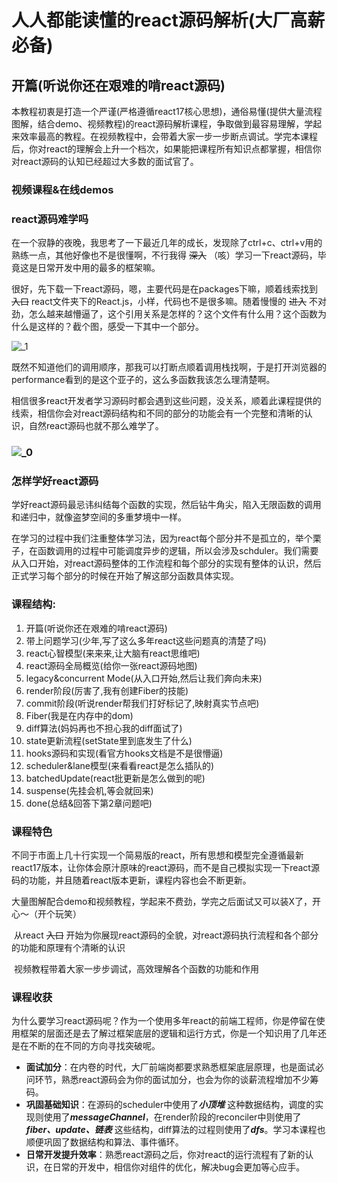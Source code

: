 # 人人都能读懂的react源码解析(大厂高薪必备)

## 开篇(听说你还在艰难的啃react源码)

​	本教程初衷是打造一个严谨(严格遵循react17核心思想)，通俗易懂(提供大量流程图解，结合demo、视频教程)的react源码解析课程，争取做到最容易理解，学起来效率最高的教程。在视频教程中，会带着大家一步一步断点调试。学完本课程后，你对react的理解会上升一个档次，如果能把课程所有知识点都掌握，相信你对react源码的认知已经超过大多数的面试官了。

### 视频课程&在线demos

### react源码难学吗

​	在一个寂静的夜晚，我思考了一下最近几年的成长，发现除了ctrl+c、ctrl+v用的熟练一点，其他好像也不是很懂啊，不行我得 ~~深入~~ （咳）学习一下react源码，毕竟这是日常开发中用的最多的框架嘛。

​	很好，先下载一下react源码，嗯，主要代码是在packages下嘛，顺着线索找到 ~~入口~~ react文件夹下的React.js，小样，代码也不是很多嘛。随着慢慢的 ~~进入~~ 不对劲，怎么越来越懵逼了，这个引用关系是怎样的？这个文件有什么用？这个函数为什么是这样的？截个图，感受一下其中一个部分。

![_1](/Users/allenchen/Desktop/文章/人人能读懂的react源码解析(大厂高薪必备)/_1.png)

​	既然不知道他们的调用顺序，那我可以打断点顺着调用栈找啊，于是打开浏览器的performance看到的是这个亚子的，这么多函数我该怎么理清楚啊。

​	相信很多react开发者学习源码时都会遇到这些问题，没关系，顺着此课程提供的线索，相信你会对react源码结构和不同的部分的功能会有一个完整和清晰的认识，自然react源码也就不那么难学了。

### ![_0](/Users/allenchen/Desktop/文章/人人能读懂的react源码解析(大厂高薪必备)/_0.png)

### 怎样学好react源码

​	学好react源码最忌讳纠结每个函数的实现，然后钻牛角尖，陷入无限函数的调用和递归中，就像盗梦空间的多重梦境中一样。

​	在学习的过程中我们注重整体学习法，因为react每个部分并不是孤立的，举个栗子，在函数调用的过程中可能调度异步的逻辑，所以会涉及schduler。我们需要从入口开始，对react源码整体的工作流程和每个部分的实现有整体的认识，然后正式学习每个部分的时候在开始了解这部分函数具体实现。

### 课程结构:

1. <a>开篇(听说你还在艰难的啃react源码)</a>
2. <a>带上问题学习(少年,写了这么多年react这些问题真的清楚了吗)</a>
3. <a>react心智模型(来来来,让大脑有react思维吧)</a>
4. <a>react源码全局概览(给你一张react源码地图)</a>
5. <a>legacy&concurrent Mode(从入口开始,然后让我们奔向未来)</a>
6. <a>render阶段(厉害了,我有创建Fiber的技能)</a>
7. <a>commit阶段(听说render帮我们打好标记了,映射真实节点吧)</a>
8. <a>Fiber(我是在内存中的dom)</a>
9. <a>diff算法(妈妈再也不担心我的diff面试了)</a>
10. <a>state更新流程(setState里到底发生了什么)</a>
11. <a>hooks源码和实现(看官方hooks文档是不是很懵逼)</a>
12. <a>scheduler&lane模型(来看看react是怎么插队的)</a>
13. <a>batchedUpdate(react批更新是怎么做到的呢)</a>
14. <a>suspense(先挂会机,等会就回来)</a>
15. <a>done(总结&回答下第2章问题吧)</a>

### 课程特色

​	不同于市面上几十行实现一个简易版的react，所有思想和模型完全遵循最新react17版本，让你体会原汁原味的react源码，而不是自己模拟实现一下react源码的功能，并且随着react版本更新，课程内容也会不断更新。

​	大量图解配合demo和视频教程，学起来不费劲，学完之后面试又可以装X了，开心～（开个玩笑）

​	从react ~~入口~~ 开始为你展现react源码的全貌，对react源码执行流程和各个部分的功能和原理有个清晰的认识

​	视频教程带着大家一步步调试，高效理解各个函数的功能和作用

### 课程收获

​	为什么要学习react源码呢？作为一个使用多年react的前端工程师，你是停留在使用框架的层面还是去了解过框架底层的逻辑和运行方式，你是一个知识用了几年还是在不断的在不同的方向寻找突破呢。

- **面试加分**：在内卷的时代，大厂前端岗都要求熟悉框架底层原理，也是面试必问环节，熟悉react源码会为你的面试加分，也会为你的谈薪流程增加不少筹码。
- **巩固基础知识**：在源码的scheduler中使用了***小顶堆*** 这种数据结构，调度的实现则使用了***messageChannel***，在render阶段的reconciler中则使用了***fiber、update、链表*** 这些结构，diff算法的过程则使用了***dfs***。学习本课程也顺便巩固了数据结构和算法、事件循环。
- **日常开发提升效率**：熟悉react源码之后，你对react的运行流程有了新的认识，在日常的开发中，相信你对组件的优化，解决bug会更加等心应手。

​		





